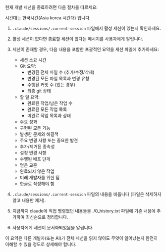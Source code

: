 현재 개발 세션을 종료하려면 다음 절차를 따르세요:

시간대는 한국시간(Asia korea 시간대) 입니다. 

1. `.claude/sessions/.current-session` 파일에서 활성 세션이 있는지 확인하세요.
2. 활성 세션이 없다면 종료할 세션이 없다는 메시지를 사용자에게 알립니다.
3. 세션이 존재할 경우, 다음 내용을 포함한 포괄적인 요약을 세션 파일에 추가하세요:
   - 세션 소요 시간
   - Git 요약:
     * 변경된 전체 파일 수 (추가/수정/삭제)
     * 변경된 모든 파일 목록과 변경 유형
     * 수행된 커밋 수 (있는 경우)
     * 최종 git 상태
   - 할 일 요약:
     * 완료된 작업/남은 작업 수
     * 완료된 모든 작업 목록
     * 미완료 작업 목록과 상태
   - 주요 성과
   - 구현된 모든 기능
   - 발생한 문제와 해결책
   - 주요 변경 사항 또는 중요한 발견
   - 추가/제거된 종속성
   - 설정 변경 사항
   - 수행된 배포 단계
   - 얻은 교훈
   - 완료되지 않은 작업
   - 미래 개발자를 위한 팁
   - 한글로 작성해야 함

4. `.claude/sessions/.current-session` 파일의 내용을 비웁니다 (파일은 삭제하지 않고 내용만 제거).
5. 지금까지 claude에 직접 명령했던 내용들을 ./0_history.txt 파일에 기존 내용에 추가하여 최신순으로 정리합니다. 
6. 사용자에게 세션이 문서화되었음을 알립니다.

이 요약은 다른 개발자(또는 AI)가 전체 세션을 읽지 않아도 무엇이 일어났는지 완전히 이해할 수 있을 정도로 상세해야 합니다.
